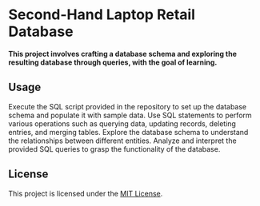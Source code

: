 # Second-Hand Laptop Retail Database

**This project involves crafting a database schema and exploring the resulting database through queries, with the goal of learning.**

## Usage
Execute the SQL script provided in the repository to set up the database schema and populate it with sample data. Use SQL statements to perform various operations such as querying data, updating records, deleting entries, and merging tables. Explore the database schema to understand the relationships between different entities. Analyze and interpret the provided SQL queries to grasp the functionality of the database.

## License

This project is licensed under the [MIT License](LICENSE).
